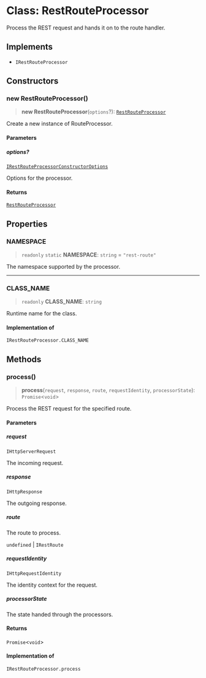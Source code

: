 # Class: RestRouteProcessor

Process the REST request and hands it on to the route handler.

## Implements

- `IRestRouteProcessor`

## Constructors

### new RestRouteProcessor()

> **new RestRouteProcessor**(`options`?): [`RestRouteProcessor`](RestRouteProcessor.md)

Create a new instance of RouteProcessor.

#### Parameters

##### options?

[`IRestRouteProcessorConstructorOptions`](../interfaces/IRestRouteProcessorConstructorOptions.md)

Options for the processor.

#### Returns

[`RestRouteProcessor`](RestRouteProcessor.md)

## Properties

### NAMESPACE

> `readonly` `static` **NAMESPACE**: `string` = `"rest-route"`

The namespace supported by the processor.

***

### CLASS\_NAME

> `readonly` **CLASS\_NAME**: `string`

Runtime name for the class.

#### Implementation of

`IRestRouteProcessor.CLASS_NAME`

## Methods

### process()

> **process**(`request`, `response`, `route`, `requestIdentity`, `processorState`): `Promise`\<`void`\>

Process the REST request for the specified route.

#### Parameters

##### request

`IHttpServerRequest`

The incoming request.

##### response

`IHttpResponse`

The outgoing response.

##### route

The route to process.

`undefined` | `IRestRoute`

##### requestIdentity

`IHttpRequestIdentity`

The identity context for the request.

##### processorState

The state handed through the processors.

#### Returns

`Promise`\<`void`\>

#### Implementation of

`IRestRouteProcessor.process`
